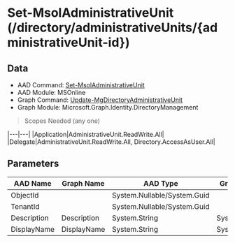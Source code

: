 # Set-MsolAdministrativeUnit (/directory/administrativeUnits/{administrativeUnit-id})

## Data

+ AAD Command: [Set-MsolAdministrativeUnit](https://docs.microsoft.com/en-us/powershell/module/MSOnline/Set-MsolAdministrativeUnit)
+ AAD Module: MSOnline
+ Graph Command: [Update-MgDirectoryAdministrativeUnit](https://docs.microsoft.com/en-us/powershell/module/Microsoft.Graph.Identity.DirectoryManagement/Update-MgDirectoryAdministrativeUnit)
+ Graph Module: Microsoft.Graph.Identity.DirectoryManagement

> Scopes Needed (any one)

|---|---|
|Application|AdministrativeUnit.ReadWrite.All|
|Delegate|AdministrativeUnit.ReadWrite.All, Directory.AccessAsUser.All|

## Parameters

|AAD Name|Graph Name|AAD Type|Graph Type|Infos|
|---|---|---|---|---|
|ObjectId||System.Nullable/System.Guid|||
|TenantId||System.Nullable/System.Guid|||
|Description|Description|System.String|System.String||
|DisplayName|DisplayName|System.String|System.String||

